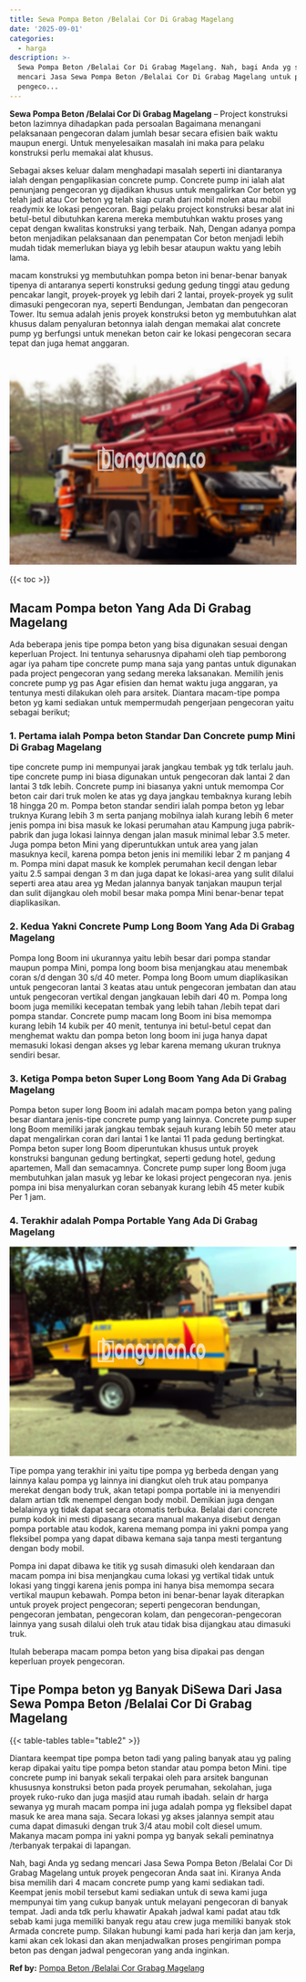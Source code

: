 ```yaml
---
title: Sewa Pompa Beton /Belalai Cor Di Grabag Magelang
date: '2025-09-01'
categories:
  - harga
description: >-
  Sewa Pompa Beton /Belalai Cor Di Grabag Magelang. Nah, bagi Anda yg sedang
  mencari Jasa Sewa Pompa Beton /Belalai Cor Di Grabag Magelang untuk proyek
  pengeco...
---
```


**Sewa Pompa Beton /Belalai Cor Di Grabag Magelang** – Project konstruksi beton lazimnya dihadapkan pada persoalan Bagaimana menangani pelaksanaan pengecoran dalam jumlah besar secara efisien baik waktu maupun energi. Untuk menyelesaikan masalah ini maka para pelaku konstruksi perlu memakai alat khusus.

Sebagai akses keluar dalam menghadapi masalah seperti ini diantaranya ialah dengan pengaplikasian concrete pump. Concrete pump ini ialah alat penunjang pengecoran yg dijadikan khusus untuk mengalirkan Cor beton yg telah jadi atau Cor beton yg telah siap curah dari mobil molen atau mobil readymix ke lokasi pengecoran. Bagi pelaku project konstruksi besar alat ini betul-betul dibutuhkan karena mereka membutuhkan waktu proses yang cepat dengan kwalitas konstruksi yang terbaik. Nah, Dengan adanya pompa beton menjadikan pelaksanaan dan penempatan Cor beton menjadi lebih mudah tidak memerlukan biaya yg lebih besar ataupun waktu yang lebih lama.

macam konstruksi yg membutuhkan pompa beton ini benar-benar banyak tipenya di antaranya seperti konstruksi gedung gedung tinggi atau gedung pencakar langit, proyek-proyek yg lebih dari 2 lantai, proyek-proyek yg sulit dimasuki pengecoran nya, seperti Bendungan, Jembatan dan pengecoran Tower. Itu semua adalah jenis proyek konstruksi beton yg membutuhkan alat khusus dalam penyaluran betonnya ialah dengan memakai alat concrete pump yg berfungsi untuk menekan beton cair ke lokasi pengecoran secara tepat dan juga hemat anggaran.

![Sewa Pompa Beton /Belalai Cor Di Grabag Magelang](/images/sewa-concrete-pump-37.png)

{{< toc >}}

## Macam Pompa beton Yang Ada Di Grabag Magelang

Ada beberapa jenis tipe pompa beton yang bisa digunakan sesuai dengan keperluan Project. Ini tentunya seharusnya dipahami oleh tiap pemborong agar iya paham tipe concrete pump mana saja yang pantas untuk digunakan pada project pengecoran yang sedang mereka laksanakan. Memilih jenis concrete pump yg pas Agar efisien dan hemat waktu juga anggaran, ya tentunya mesti dilakukan oleh para arsitek. Diantara macam-tipe pompa beton yg kami sediakan untuk mempermudah pengerjaan pengecoran yaitu sebagai berikut;

### 1\. Pertama ialah Pompa beton Standar Dan Concrete pump Mini Di Grabag Magelang

tipe concrete pump ini mempunyai jarak jangkau tembak yg tdk terlalu jauh. tipe concrete pump ini biasa digunakan untuk pengecoran dak lantai 2 dan lantai 3 tdk lebih. Concrete pump ini biasanya yakni untuk memompa Cor beton cair dari truk molen ke atas yg daya jangkau tembaknya kurang lebih 18 hingga 20 m. Pompa beton standar sendiri ialah pompa beton yg lebar truknya Kurang lebih 3 m serta panjang mobilnya ialah kurang lebih 6 meter jenis pompa ini bisa masuk ke lokasi perumahan atau Kampung juga pabrik-pabrik dan juga lokasi lainnya dengan jalan masuk minimal lebar 3.5 meter. Juga pompa beton Mini yang diperuntukkan untuk area yang jalan masuknya kecil, karena pompa beton jenis ini memiliki lebar 2 m panjang 4 m. Pompa mini dapat masuk ke komplek perumahan kecil dengan lebar yaitu 2.5 sampai dengan 3 m dan juga dapat ke lokasi-area yang sulit dilalui seperti area atau area yg Medan jalannya banyak tanjakan maupun terjal dan sulit dijangkau oleh mobil besar maka pompa Mini benar-benar tepat diaplikasikan.

### 2\. Kedua Yakni Concrete Pump Long Boom Yang Ada Di Grabag Magelang

Pompa long Boom ini ukurannya yaitu lebih besar dari pompa standar maupun pompa Mini, pompa long boom bisa menjangkau atau menembak coran s/d dengan 30 s/d 40 meter. Pompa long Boom umum diaplikasikan untuk pengecoran lantai 3 keatas atau untuk pengecoran jembatan dan atau untuk pengecoran vertikal dengan jangkauan lebih dari 40 m. Pompa long boom juga memiliki kecepatan tembak yang lebih tahan /lebih tepat dari pompa standar. Concrete pump macam long Boom ini bisa memompa kurang lebih 14 kubik per 40 menit, tentunya ini betul-betul cepat dan menghemat waktu dan pompa beton long boom ini juga hanya dapat memasuki lokasi dengan akses yg lebar karena memang ukuran truknya sendiri besar.

### 3\. Ketiga Pompa beton Super Long Boom Yang Ada Di Grabag Magelang

Pompa beton super long Boom ini adalah macam pompa beton yang paling besar diantara jenis-tipe concrete pump yang lainnya. Concrete pump super long Boom memiliki jarak jangkau tembak sejauh kurang lebih 50 meter atau dapat mengalirkan coran dari lantai 1 ke lantai 11 pada gedung bertingkat. Pompa beton super long Boom diperuntukan khusus untuk proyek konstruksi bangunan gedung bertingkat, seperti gedung hotel, gedung apartemen, Mall dan semacamnya. Concrete pump super long Boom juga membutuhkan jalan masuk yg lebar ke lokasi project pengecoran nya. jenis pompa ini bisa menyalurkan coran sebanyak kurang lebih 45 meter kubik Per 1 jam.

### 4\. Terakhir adalah Pompa Portable Yang Ada Di Grabag Magelang

![Sewa Pompa Beton /Belalai Cor Di Grabag Magelang](/images/sewa-concrete-pump-02.png)

Tipe pompa yang terakhir ini yaitu tipe pompa yg berbeda dengan yang lainnya kalau pompa yg lainnya ini diangkut oleh truk atau pompanya merekat dengan body truk, akan tetapi pompa portable ini ia menyendiri dalam artian tdk menempel dengan body mobil. Demikian juga dengan belalainya yg tidak dapat secara otomatis terbuka. Belalai dari concrete pump kodok ini mesti dipasang secara manual makanya disebut dengan pompa portable atau kodok, karena memang pompa ini yakni pompa yang fleksibel pompa yang dapat dibawa kemana saja tanpa mesti tergantung dengan body mobil.

Pompa ini dapat dibawa ke titik yg susah dimasuki oleh kendaraan dan macam pompa ini bisa menjangkau cuma lokasi yg vertikal tidak untuk lokasi yang tinggi karena jenis pompa ini hanya bisa memompa secara vertikal maupun kebawah. Pompa beton ini benar-benar layak diterapkan untuk proyek project pengecoran; seperti pengecoran bendungan, pengecoran jembatan, pengecoran kolam, dan pengecoran-pengecoran lainnya yang susah dilalui oleh truk atau tidak bisa dijangkau atau dimasuki truk.

Itulah beberapa macam pompa beton yang bisa dipakai pas dengan keperluan proyek pengecoran.

## Tipe Pompa beton yg Banyak DiSewa Dari Jasa Sewa Pompa Beton /Belalai Cor Di Grabag Magelang

{{< table-tables table="table2" >}}

Diantara keempat tipe pompa beton tadi yang paling banyak atau yg paling kerap dipakai yaitu tipe pompa beton standar atau pompa beton Mini. tipe concrete pump ini banyak sekali terpakai oleh para arsitek bangunan khususnya konstruksi beton pada proyek perumahan, sekolahan, juga proyek ruko-ruko dan juga masjid atau rumah ibadah. selain dr harga sewanya yg murah macam pompa ini juga adalah pompa yg fleksibel dapat masuk ke area mana saja. Secara lokasi yg akses jalannya sempit atau cuma dapat dimasuki dengan truk 3/4 atau mobil colt diesel umum. Makanya macam pompa ini yakni pompa yg banyak sekali peminatnya /terbanyak terpakai di lapangan.

Nah, bagi Anda yg sedang mencari Jasa Sewa Pompa Beton /Belalai Cor Di Grabag Magelang untuk proyek pengecoran Anda saat ini. Kiranya Anda bisa memilih dari 4 macam concrete pump yang kami sediakan tadi. Keempat jenis mobil tersebut kami sediakan untuk di sewa kami juga mempunyai tim yang cukup banyak untuk melayani pengecoran di banyak tempat. Jadi anda tdk perlu khawatir Apakah jadwal kami padat atau tdk sebab kami juga memiliki banyak regu atau crew juga memiliki banyak stok Armada concrete pump. Silakan hubungi kami pada hari kerja dan jam kerja, kami akan cek lokasi dan akan menjadwalkan proses pengiriman pompa beton pas dengan jadwal pengecoran yang anda inginkan.

**Ref by:** [Pompa Beton /Belalai Cor Grabag Magelang](https://id.wikipedia.org/wiki/Pompa)
